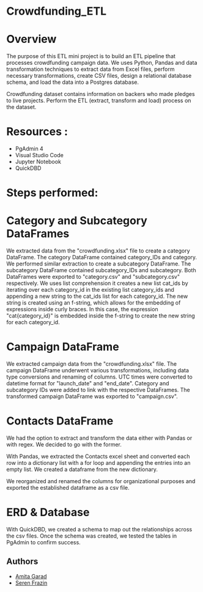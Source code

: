 # Crowdfunding_ETL

# Overview
The purpose of this ETL mini project is to build an ETL pipeline that processes crowdfunding campaign data. We uses Python, Pandas and data transformation techniques to extract data from Excel files, perform necessary transformations, create CSV files, design a relational database schema, and load the data into a Postgres database.

Crowdfunding dataset contains information on backers who made pledges to live projects. Perform the ETL (extract, transform and load) process on the dataset.

# Resources :
- PgAdmin 4
- Visual Studio Code
- Jupyter Notebook
- QuickDBD

# Steps performed: 

# Category and Subcategory DataFrames
We extracted data from the "crowdfunding.xlsx" file to create a category DataFrame.
The category DataFrame contained category_IDs and category.
We performed similar extraction to create a subcategory DataFrame.
The subcategory DataFrame contained subcategory_IDs and subcategory.
Both DataFrames were exported to "category.csv" and "subcategory.csv" respectively.
We uses list comprehension it creates a new list cat_ids by iterating over each category_id in the existing list category_ids and appending a new string to the cat_ids list for each category_id. The new string is created using an f-string, which allows for the embedding of expressions inside curly braces. In this case, the expression "cat{category_id}" is embedded inside the f-string to create the new string for each category_id.

# Campaign DataFrame
We extracted campaign data from the "crowdfunding.xlsx" file.
The campaign DataFrame underwent various transformations, including data type conversions and renaming of columns.
UTC times were converted to datetime format for "launch_date" and "end_date".
Category and subcategory IDs were added to link with the respective DataFrames.
The transformed campaign DataFrame was exported to "campaign.csv".

# Contacts DataFrame
We had the option to extract and transform the data either with Pandas or with regex. We decided to go with the former.

With Pandas, we extracted the Contacts excel sheet and converted each row into a dictionary list with a for loop and appending the entries into an empty list. We created a dataframe from the new dictionary.

We reorganized and renamed the columns for organizational purposes and exported the established dataframe as a csv file.

# ERD & Database

With QuickDBD, we created a schema to map out the relationships across the csv files. Once the schema was created, we tested the tables in PgAdmin to confirm success.

## Authors

- [Amita Garad](https://github.com/AmitaGarad)
- [Seren Frazin](https://github.com/serenology)